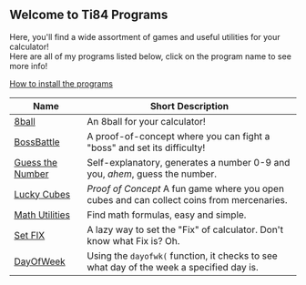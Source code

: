 ## Welcome to Ti84 Programs

Here, you'll find a wide assortment of games and useful utilities for your calculator!<br/>
Here are all of my programs listed below, click on the program name to see more info!

[How to install the programs](install)

Name | Short Description
------|------
[8ball](programs/8ball) | An 8ball for your calculator! 		
[BossBattle](programs/bossbattle) | A proof-of-concept where you can fight a "boss" and set its difficulty!		
[Guess the Number](programs/guessthenumber/) | Self-explanatory, generates a number 0-9 and you, *ahem*, guess the number.		
[Lucky Cubes](programs/luckycubes) | *Proof of Concept* A fun game where you open cubes and can collect coins from mercenaries.
[Math Utilities](programs/mathutilities) | Find math formulas, easy and simple.
[Set FIX](programs/setfix) | A lazy way to set the "Fix" of calculator. Don't know what Fix is? Oh.		
[DayOfWeek](programs/dayofweek) | Using the `dayofwk(` function, it checks to see what day of the week a specified day is.
